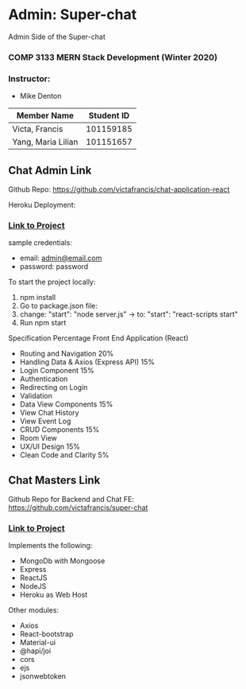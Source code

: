 # Admin: Super-chat
Admin Side of the Super-chat

### COMP 3133 MERN Stack Development (Winter 2020)
### Instructor: 
- Mike Denton

| Member Name |Student ID|
|----------|:-------------:|
| Victa, Francis |101159185|
| Yang, Maria Lilian |101151657|

## Chat Admin Link
Github Repo: https://github.com/victafrancis/chat-application-react

Heroku Deployment:
### [Link to Project](https://chat-app-admin.herokuapp.com/)

sample credentials:
- email: admin@email.com
- password: password

To start the project locally:
1. npm install
2. Go to package.json file:
3. change: "start": "node server.js" -> to: "start": "react-scripts start"
4. Run npm start

Specification Percentage
Front End Application (React)
- Routing and Navigation 20%
- Handling Data & Axios (Express API) 15%
- Login Component 15%
- Authentication
- Redirecting on Login
- Validation
- Data View Components 15%
- View Chat History
- View Event Log
- CRUD Components 15%
- Room View
- UX/UI Design 15%
- Clean Code and Clarity 5%

## Chat Masters Link
Github Repo for Backend and Chat FE: https://github.com/victafrancis/super-chat
### [Link to Project](http://chat-masters.herokuapp.com/)

Implements the following:
- MongoDb with Mongoose
- Express
- ReactJS
- NodeJS
- Heroku as Web Host

Other modules:
- Axios
- React-bootstrap
- Material-ui
- @hapi/joi
- cors
- ejs
- jsonwebtoken

